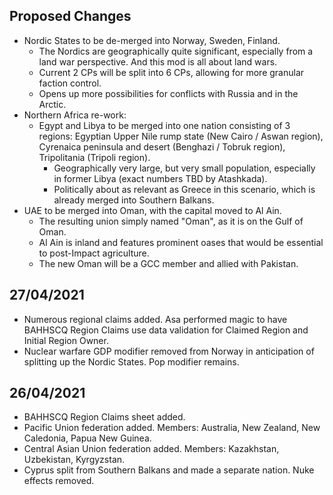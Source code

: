 ## Proposed Changes
- Nordic States to be de-merged into Norway, Sweden, Finland.
  - The Nordics are geographically quite significant, especially from a land war perspective. And this mod is all about land wars.
  - Current 2 CPs will be split into 6 CPs, allowing for more granular faction control.
  - Opens up more possibilities for conflicts with Russia and in the Arctic.
- Northern Africa re-work:
  - Egypt and Libya to be merged into one nation consisting of 3 regions: Egyptian Upper Nile rump state (New Cairo / Aswan region), Cyrenaica peninsula and desert (Benghazi / Tobruk region), Tripolitania (Tripoli region).
    - Geographically very large, but very small population, especially in former Libya (exact numbers TBD by Atashkada).
    - Politically about as relevant as Greece in this scenario, which is already merged into Southern Balkans.
- UAE to be merged into Oman, with the capital moved to Al Ain.
  - The resulting union simply named "Oman", as it is on the Gulf of Oman.
  - Al Ain is inland and features prominent oases that would be essential to post-Impact agriculture.
  - The new Oman will be a GCC member and allied with Pakistan.



## 27/04/2021
- Numerous regional claims added. Asa performed magic to have BAHHSCQ Region Claims use data validation for Claimed Region and Initial Region Owner.
- Nuclear warfare GDP modifier removed from Norway in anticipation of splitting up the Nordic States. Pop modifier remains.

## 26/04/2021
- BAHHSCQ Region Claims sheet added.
- Pacific Union federation added. Members: Australia, New Zealand, New Caledonia, Papua New Guinea.
- Central Asian Union federation added. Members: Kazakhstan, Uzbekistan, Kyrgyzstan.
- Cyprus split from Southern Balkans and made a separate nation. Nuke effects removed.
